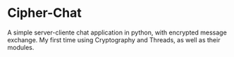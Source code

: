 # Cipher-Chat
A simple server-cliente chat application in python, with encrypted message exchange. My first time using Cryptography and Threads, as well as their modules.
